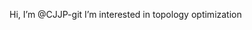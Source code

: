  Hi, I’m @CJJP-git
 I’m interested in topology optimization


<!---
CJJP-git/CJJP-git is a ✨ special ✨ repository because its `README.md` (this file) appears on your GitHub profile.
You can click the Preview link to take a look at your changes.
--->
